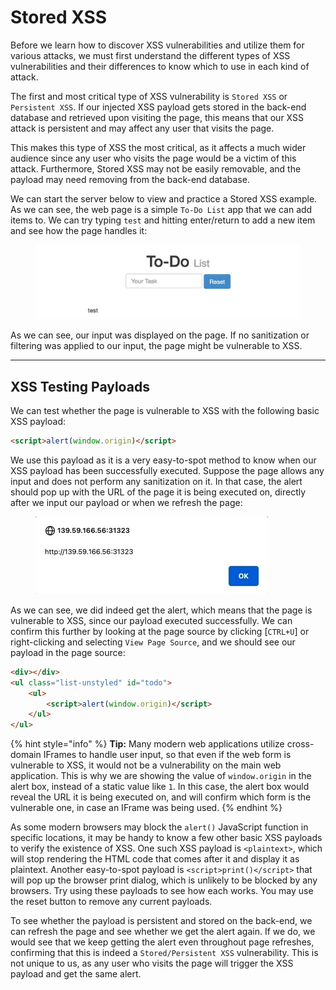 # Stored XSS

Before we learn how to discover XSS vulnerabilities and utilize them for various attacks, we must first understand the different types of XSS vulnerabilities and their differences to know which to use in each kind of attack.

The first and most critical type of XSS vulnerability is `Stored XSS` or `Persistent XSS`. If our injected XSS payload gets stored in the back-end database and retrieved upon visiting the page, this means that our XSS attack is persistent and may affect any user that visits the page.

This makes this type of XSS the most critical, as it affects a much wider audience since any user who visits the page would be a victim of this attack. Furthermore, Stored XSS may not be easily removable, and the payload may need removing from the back-end database.

We can start the server below to view and practice a Stored XSS example. As we can see, the web page is a simple `To-Do List` app that we can add items to. We can try typing `test` and hitting enter/return to add a new item and see how the page handles it:

<figure><img src="../../../../.gitbook/assets/image (1) (1) (1) (1) (1) (1) (1) (1) (1) (1) (1) (1) (1) (1) (1) (1) (1) (1) (1) (1) (1) (1) (1) (1) (1) (1) (1) (1) (1) (1) (1) (1) (1) (1) (1) (1) (1) (1) (1) (1) (1) (1) (1) (1) (1) (1) (1) (1) (1).png" alt=""><figcaption></figcaption></figure>

As we can see, our input was displayed on the page. If no sanitization or filtering was applied to our input, the page might be vulnerable to XSS.

***

## XSS Testing Payloads

We can test whether the page is vulnerable to XSS with the following basic XSS payload:

```html
<script>alert(window.origin)</script>
```

We use this payload as it is a very easy-to-spot method to know when our XSS payload has been successfully executed. Suppose the page allows any input and does not perform any sanitization on it. In that case, the alert should pop up with the URL of the page it is being executed on, directly after we input our payload or when we refresh the page:

<figure><img src="../../../../.gitbook/assets/image (2) (1) (1) (1) (1) (1) (1) (1) (1) (1) (1) (1) (1) (1) (1) (1) (1) (1) (1) (1) (1) (1) (1) (1) (1) (1) (1) (1) (1) (1) (1) (1) (1) (1) (1) (1) (1) (1) (1) (1) (1).png" alt=""><figcaption></figcaption></figure>

As we can see, we did indeed get the alert, which means that the page is vulnerable to XSS, since our payload executed successfully. We can confirm this further by looking at the page source by clicking \[`CTRL+U`] or right-clicking and selecting `View Page Source`, and we should see our payload in the page source:

```html
<div></div>
<ul class="list-unstyled" id="todo">
    <ul>
        <script>alert(window.origin)</script>
    </ul>
</ul>
```

{% hint style="info" %}
**Tip:** Many modern web applications utilize cross-domain IFrames to handle user input, so that even if the web form is vulnerable to XSS, it would not be a vulnerability on the main web application. This is why we are showing the value of `window.origin` in the alert box, instead of a static value like `1`. In this case, the alert box would reveal the URL it is being executed on, and will confirm which form is the vulnerable one, in case an IFrame was being used.
{% endhint %}

As some modern browsers may block the `alert()` JavaScript function in specific locations, it may be handy to know a few other basic XSS payloads to verify the existence of XSS. One such XSS payload is `<plaintext>`, which will stop rendering the HTML code that comes after it and display it as plaintext. Another easy-to-spot payload is `<script>print()</script>` that will pop up the browser print dialog, which is unlikely to be blocked by any browsers. Try using these payloads to see how each works. You may use the reset button to remove any current payloads.

To see whether the payload is persistent and stored on the back-end, we can refresh the page and see whether we get the alert again. If we do, we would see that we keep getting the alert even throughout page refreshes, confirming that this is indeed a `Stored/Persistent XSS` vulnerability. This is not unique to us, as any user who visits the page will trigger the XSS payload and get the same alert.
